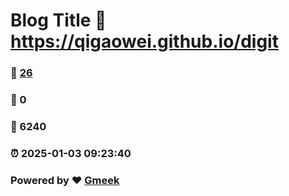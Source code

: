 # Blog Title :link: https://qigaowei.github.io/digit 
### :page_facing_up: [26](https://qigaowei.github.io/digit/tag.html) 
### :speech_balloon: 0 
### :hibiscus: 6240 
### :alarm_clock: 2025-01-03 09:23:40 
### Powered by :heart: [Gmeek](https://github.com/Meekdai/Gmeek)
